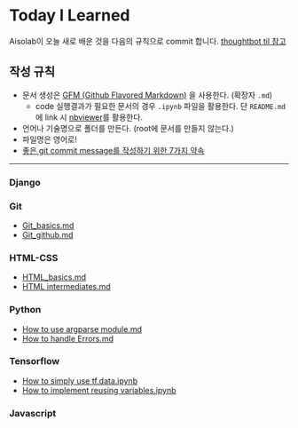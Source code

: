 # Today I Learned

Aisolab이 오늘 새로 배운 것을 다음의 규칙으로 commit 합니다. [thoughtbot til 참고](https://github.com/thoughtbot/til)

## 작성 규칙
* 문서 생성은 [GFM (Github Flavored Markdown)](https://help.github.com/articles/github-flavored-markdown/) 을 사용한다. (확장자 `.md`)
	+ code 실행결과가 필요한 문서의 경우 `.ipynb` 파일을 활용한다. 단 `README.md`에 link 시 [nbviewer](https://nbviewer.jupyter.org/)를 활용한다.
* 언어나 기술명으로 폴더를 만든다. (root에 문서를 만들지 않는다.)
* 파일명은 영어로!
* [좋은 git commit message를 작성하기 위한 7가지 약속](http://meetup.toast.com/posts/106)

---
### Django

### Git
* [Git_basics.md](https://github.com/aisolab/TIL/blob/master/Git/Git_basics.md)
* [Git_github.md](https://github.com/aisolab/TIL/blob/master/Git/Git_github.md)

### HTML-CSS
* [HTML_basics.md](https://github.com/aisolab/TIL/blob/master/HTML-CSS/HTML_basics.md)
* [HTML intermediates.md](https://github.com/aisolab/TIL/blob/master/HTML-CSS/HTML_intermediates.md)

### Python
* [How to use argparse module.md](https://github.com/aisolab/TIL/blob/master/Python/How%20to%20use%20argparse%20module.md)
* [How to handle Errors.md](https://github.com/aisolab/TIL/blob/master/Python/How%20to%20handle%20Errors.md)

### Tensorflow
* [How to simply use tf.data.ipynb](https://nbviewer.jupyter.org/github/aisolab/TIL/blob/master/Tensorflow/How%20to%20simply%20use%20tf.data.ipynb)
* [How to implement reusing variables.ipynb](https://nbviewer.jupyter.org/github/aisolab/TIL/blob/master/Tensorflow/How%20to%20implement%20reusing%20variables.ipynb)

### Javascript